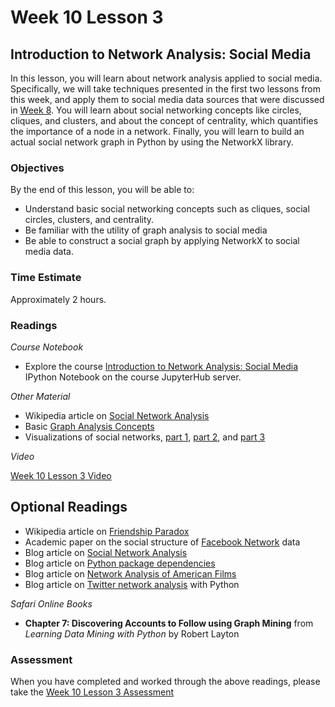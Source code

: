 # Week 10 Lesson 3 #
## Introduction to Network Analysis: Social Media ##

In this lesson, you will learn about network analysis applied to social media. Specifically, we will take techniques presented in the first two lessons from this week, and apply them to social media data sources that were discussed in [Week 8](../Week8/Readme.md). You will learn about social networking concepts like circles, cliques, and clusters, and about the concept of centrality, which quantifies the importance of a node in a network. Finally, you will learn to build an actual social network graph in Python by using the NetworkX library. 


### Objectives ###

By the end of this lesson, you will be able to:

- Understand basic social networking concepts such as cliques, social circles, clusters, and centrality.
- Be familiar with the utility of graph analysis to social media
- Be able to construct a social graph by applying NetworkX to social media data.

### Time Estimate ###

Approximately 2 hours.

### Readings ####

_Course Notebook_

- Explore the course [Introduction to Network Analysis: Social Media][l3nb] IPython Notebook on the course JupyterHub server.

_Other Material_

- Wikipedia article on [Social Network Analysis][wsna]
- Basic [Graph Analysis Concepts][bgac]
- Visualizations of social networks, [part 1][p1], [part 2][p2], and [part 3][p3]

_Video_

[Week 10 Lesson 3 Video][lv]

## Optional Readings ##

- Wikipedia article on [Friendship Paradox][wfp]
- Academic paper on the social structure of [Facebook Network][ssfn] data
- Blog article on [Social Network Analysis][bsna]
- Blog article on [Python package dependencies][bppd]
- Blog article on [Network Analysis of American Films][bnaf]
- Blog article on [Twitter network analysis][btna] with Python

_Safari Online Books_

- **Chapter 7: Discovering Accounts to Follow using Graph Mining** from _Learning Data Mining with Python_ by Robert Layton 

### Assessment ###

When you have completed and worked through the above readings, please take the [Week 10 Lesson 3 Assessment][la]

[l3nb]: ../notebooks/intro2na-sm.ipynb

[lv]: https://mediaspace.illinois.edu/media/w10l3/1_cdfsa8g6
[la]: https://learn.illinois.edu/mod/quiz/view.php?id=1844457

[wsna]: https://en.wikipedia.org/wiki/Social_network_analysis
[wfp]: https://en.wikipedia.org/wiki/Friendship_paradox

[bsna]: http://blog.dominodatalab.com/social-network-analysis-with-networkx/
[bppd]: http://kgullikson88.github.io/blog/pypi-analysis.html

[p1]: http://neoformix.com/2012/DataVisField.html
[p2]: http://neoformix.com/2012/DataVisFieldSubGroups.html
[p3]: http://neoformix.com/2012/DataVisFieldConnections.html
[ssfn]: https://archive.org/details/oxford-2005-facebook-matrix

[bnaf]: https://dato.com/learn/gallery/notebooks/graph_analytics_movies.html
[btna]: http://mark-kay.net/2014/08/15/network-graph-of-twitter-followers/

[bgac]: http://www.orgnet.com/sna.html
